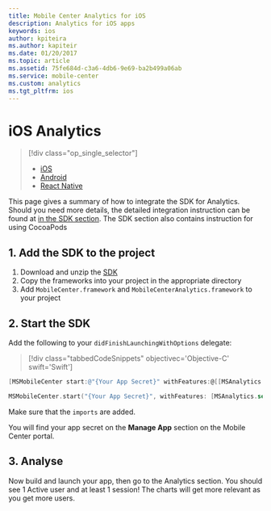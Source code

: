 ```yaml
---
title: Mobile Center Analytics for iOS
description: Analytics for iOS apps
keywords: ios
author: kpiteira
ms.author: kapiteir
ms.date: 01/20/2017
ms.topic: article
ms.assetid: 75fe684d-c3a6-4db6-9e69-ba2b499a06ab
ms.service: mobile-center
ms.custom: analytics
ms.tgt_pltfrm: ios
---
```


# iOS Analytics

> [!div class="op_single_selector"]
> * [iOS](ios.md)
> * [Android](android.md)
> * [React Native](react-native.md)

This page gives a summary of how to integrate the SDK for Analytics. Should you need more details, the detailed integration instruction can be found at [in the SDK section](~/sdk/getting-started/ios.md).
The SDK section also contains instruction for using CocoaPods

## 1. Add the SDK to the project

1. Download and unzip the [SDK](https://aka.ms/ehvc9e)
2. Copy the frameworks into your project in the appropriate directory
3. Add `MobileCenter.framework` and `MobileCenterAnalytics.framework` to your project

## 2. Start the SDK

Add the following to your `didFinishLaunchingWithOptions` delegate:

> [!div class="tabbedCodeSnippets" objectivec='Objective-C' swift='Swift']
```objectivec
[MSMobileCenter start:@"{Your App Secret}" withFeatures:@[[MSAnalytics class]]];
```
```swift
MSMobileCenter.start("{Your App Secret}", withFeatures: [MSAnalytics.self])
```

Make sure that the `imports` are added.

You will find your app secret on the **Manage App** section on the Mobile Center portal.

## 3. Analyse

Now build and launch your app, then go to the Analytics section.  You should see 1 Active user and at least 1 session!
The charts will get more relevant as you get more users.
